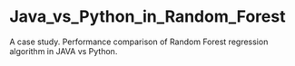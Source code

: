 # Java_vs_Python_in_Random_Forest
A case study. Performance comparison of Random Forest regression algorithm in JAVA vs Python.
